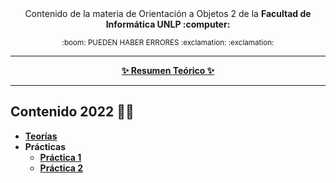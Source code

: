 
<div align="center">  
  <p Materia OO2</p>
  <p align="center">
      <br><br> Contenido de la materia de Orientación a Objetos 2 de la <strong> Facultad de Informática UNLP :computer: </strong>
  </p>
  <sub>
    :boom: PUEDEN HABER ERRORES :exclamation: :exclamation:
    
  </sub>
  
  ---
  
  <b><a href="https://julietalanciotti.notion.site/OO2-Orientaci-n-a-Objetos-2-d3f61f63c7f94ccbb956dec305d6152e?pvs=4" target="_blank">✨ Resumen Teórico ✨</a></b>

  <hr>
</div>

## Contenido 2022 🧚‍♀️
- **[Teorías](https://github.com/OmgCopito95/OO2/tree/main/Teor%C3%ADa/Diapositivas)**
- **Prácticas**
  - **[Práctica 1](https://github.com/OmgCopito95/OO2/tree/main/Practicas/Practica1)**
  - **[Práctica 2](https://github.com/OmgCopito95/OO2/tree/main/Practicas/Practica2)**

